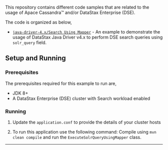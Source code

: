 This repository contains different code samples that are related to the usage of Apace Cassandra&trade; and/or DataStax Enterprise (DSE).

The code is organized as below,
* [`java-driver-4.x/Search Using Mapper`](src/main/java/com/madhavan/demos/mapper/) - An example to demonstrate the usage of DataStax Java Driver v4.x to perform DSE search queries using `solr_query` field.

## Setup and Running
### Prerequisites
The prerequisites required for this example to run are,
* JDK 8+
* A DataStax Enterprise (DSE) cluster with Search workload enabled
### Running
1. Update the `application.conf` to provide the details of your cluster hosts

2. To run this application use the following command: Compile using `mvn clean compile` and run the `ExecuteSolrQueryUsingMapper` class.

---